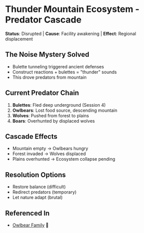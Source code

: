# Thunder Mountain Ecosystem - Predator Cascade
**Status**: Disrupted | **Cause**: Facility awakening | **Effect**: Regional displacement

## The Noise Mystery Solved
- Bulette tunneling triggered ancient defenses
- Construct reactions + bulettes = "thunder" sounds
- This drove predators from mountain

## Current Predator Chain
1. **Bulettes**: Fled deep underground (Session 4)
2. **Owlbears**: Lost food source, descending mountain
3. **Wolves**: Pushed from forest to plains
4. **Boars**: Overhunted by displaced wolves

## Cascade Effects
- Mountain empty → Owlbears hungry
- Forest invaded → Wolves displaced
- Plains overhunted → Ecosystem collapse pending

## Resolution Options
- Restore balance (difficult)
- Redirect predators (temporary)
- Let nature adapt (brutal)

## Referenced In
- [Owlbear Family](../../characters/npc/wilderness/owlbear-family.md) 📍